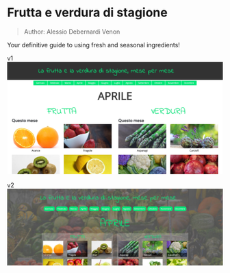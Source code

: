 # Frutta e verdura di stagione
> Author: Alessio Debernardi Venon

Your definitive guide to using fresh and seasonal ingredients!

v1
![](screen1.jpg)

v2
![](screen2.jpg)
